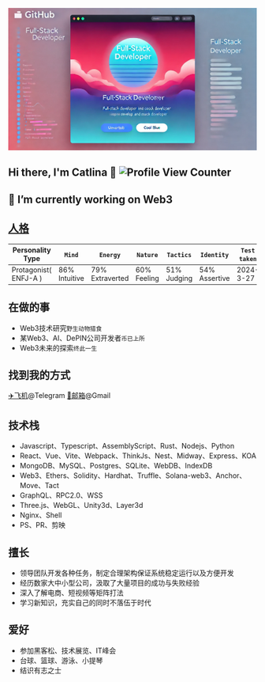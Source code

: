 ![banner](overview.webp)

## Hi there, I'm Catlina 👋 ![Profile View Counter](https://komarev.com/ghpvc/?username=Catlina-2B)

## 🔭 I’m currently working on Web3

## [人格](https://www.16personalities.com/profiles/3e39805b85ca8)
| Personality Type      | `Mind`        | `Energy`        | `Nature`    | `Tactics`     | `Identity`    | `Test taken` |
|-----------------------|---------------|-----------------|-------------|---------------|---------------|--------------|
| Protagonist( ENFJ-A ) | 86% Intuitive | 79% Extraverted | 60% Feeling | 51% Judging   | 54% Assertive | 2024-3-27    |

## 在做的事

- Web3技术研究`野生动物猎食`
- 某Web3、AI、DePIN公司开发者`币已上所`
- Web3未来的探索`终此一生`

## 找到我的方式
[✈️飞机](https://t.me/Amyrosees)@Telegram
[📮邮箱](mailto:catlina186@gmail.com)@Gmail

## 技术栈
- Javascript、Typescript、AssemblyScript、Rust、Nodejs、Python
- React、Vue、Vite、Webpack、ThinkJs、Nest、Midway、Express、KOA
- MongoDB、MySQL、Postgres、SQLite、WebDB、IndexDB
- Web3、Ethers、Solidity、Hardhat、Truffle、Solana-web3、Anchor、Move、Tact
- GraphQL、RPC2.0、WSS
- Three.js、WebGL、Unity3d、Layer3d
- Nginx、Shell
- PS、PR、剪映

## 擅长
- 领导团队开发各种任务，制定合理架构保证系统稳定运行以及方便开发
- 经历数家大中小型公司，汲取了大量项目的成功与失败经验
- 深入了解电商、短视频等矩阵打法
- 学习新知识，充实自己的同时不落伍于时代

## 爱好
- 参加黑客松、技术展览、IT峰会
- 台球、篮球、游泳、小提琴
- 结识有志之士
